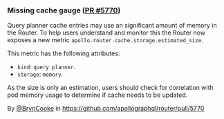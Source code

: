 ### Missing cache gauge ([PR #5770](https://github.com/apollographql/router/pull/5770))

Query planner cache entries may use an significant amount of memory in the Router.
To help users understand and monitor this the Router now exposes a new metric `apollo.router.cache.storage.estimated_size`.

This metric has the following attributes:
- `kind`: `query planner`.
- `storage`: `memory`.

As the size is only an estimation, users should check for correlation with pod memory usage to determine if cache needs to be updated.

By [@BrynCooke](https://github.com/BrynCooke) in https://github.com/apollographql/router/pull/5770
